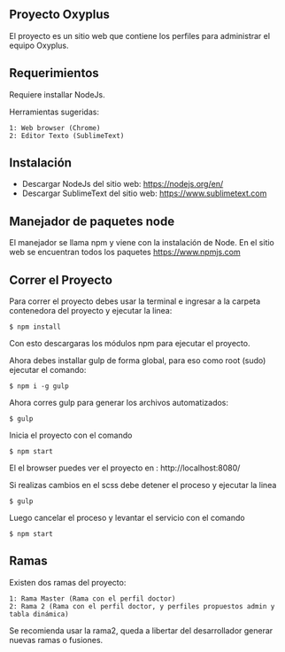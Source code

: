 ## Proyecto Oxyplus

El proyecto es un sitio web que contiene los perfiles para administrar el equipo Oxyplus.

## Requerimientos
Requiere installar NodeJs.

Herramientas sugeridas:
```
1: Web browser (Chrome)
2: Editor Texto (SublimeText)
```
## Instalación
- Descargar NodeJs del sitio web: https://nodejs.org/en/
- Descargar SublimeText del sitio web: https://www.sublimetext.com

## Manejador de paquetes node
El manejador se llama npm y viene con la instalación de Node. En el sitio web se encuentran todos los paquetes https://www.npmjs.com

## Correr el Proyecto

Para correr el proyecto debes usar la terminal e ingresar a la carpeta contenedora del proyecto y ejecutar la linea:
```
$ npm install
```
Con esto descargaras los módulos npm para ejecutar el proyecto.

Ahora debes installar gulp de forma global, para eso como root (sudo) ejecutar el comando:
```
$ npm i -g gulp 
```
Ahora corres gulp para generar los archivos automatizados:
```
$ gulp
```
Inicia el proyecto con el comando
```
$ npm start
```
El el browser puedes ver el proyecto en :
http://localhost:8080/

Si realizas cambios en el scss debe detener el proceso y ejecutar la linea
```
$ gulp
```
Luego cancelar el proceso y levantar el servicio con el comando 
```
$ npm start
```
## Ramas
Existen dos ramas del proyecto:
```
1: Rama Master (Rama con el perfil doctor)
2: Rama 2 (Rama con el perfil doctor, y perfiles propuestos admin y tabla dinámica)
```

Se recomienda usar la rama2, queda a libertar del desarrollador generar nuevas ramas o fusiones.
